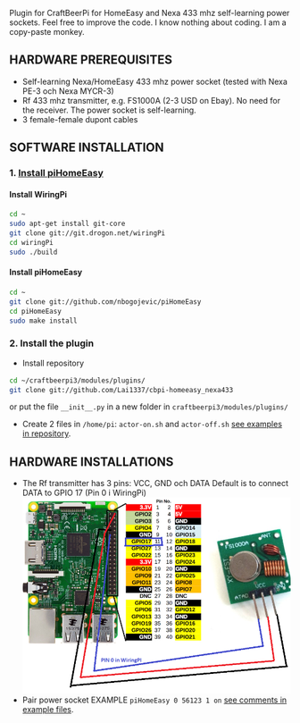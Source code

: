 Plugin for CraftBeerPi for HomeEasy and Nexa 433 mhz self-learning power sockets. Feel free to improve the code. I know nothing about coding. I am a copy-paste monkey.
<br>
## HARDWARE PREREQUISITES
- Self-learning Nexa/HomeEasy 433 mhz power socket (tested with Nexa PE-3 och Nexa MYCR-3)
- Rf 433 mhz transmitter, e.g. FS1000A (2-3 USD on Ebay). No need for the receiver. The power socket is self-learning.
- 3 female-female dupont cables

## SOFTWARE INSTALLATION
### 1. [Install piHomeEasy](https://github.com/nbogojevic/piHomeEasy)

#### Install WiringPi
```bash
cd ~
sudo apt-get install git-core
git clone git://git.drogon.net/wiringPi
cd wiringPi
sudo ./build
```
#### Install piHomeEasy
```bash
cd ~
git clone git://github.com/nbogojevic/piHomeEasy
cd piHomeEasy
sudo make install
```

### 2. Install the plugin
- Install repository
```bash
cd ~/craftbeerpi3/modules/plugins/
git clone git://github.com/Lai1337/cbpi-homeeasy_nexa433
```
or put the file `__init__.py` in a new folder in `craftbeerpi3/modules/plugins/`
<br>
- Create 2 files in `/home/pi`: 
`actor-on.sh` and `actor-off.sh` [see examples in repository](actor-on.sh).

## HARDWARE INSTALLATIONS
- The Rf transmitter has 3 pins: VCC, GND och DATA
Default is to connect DATA to GPIO 17 (Pin 0 i WiringPi)
![alt text](https://github.com/Lai1337/cbpi-homeeasy_nexa433/blob/master/Wiring.png)
- Pair power socket EXAMPLE `piHomeEasy 0 56123 1 on` [see comments in example files](actor-on.sh).
